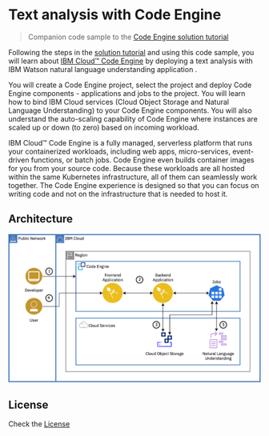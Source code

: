 # Text analysis with Code Engine

> Companion code sample to the [Code Engine solution tutorial](https://cloud.ibm.com/docs/solution-tutorials?topic=solution-tutorials-image_classification_code_engine)

Following the steps in the [solution tutorial](https://cloud.ibm.com/docs/solution-tutorials?topic=solution-tutorials-image_classification_code_engine) and using this code sample, you will learn about [IBM Cloud™ Code Engine](https://cloud.ibm.com/codeengine/overview) by deploying a text analysis with IBM Watson natural language understanding application .

You will create a Code Engine project, select the project and deploy Code Engine components - applications and jobs to the project. You will learn how to bind IBM Cloud services (Cloud Object Storage and Natural Language Understanding) to your Code Engine components. You will also understand the auto-scaling capability of Code Engine where instances are scaled up or down (to zero) based on incoming workload.

IBM Cloud™ Code Engine is a fully managed, serverless platform that runs your containerized workloads, including web apps, micro-services, event-driven functions, or batch jobs. Code Engine even builds container images for you from your source code. Because these workloads are all hosted within the same Kubernetes infrastructure, all of them can seamlessly work together. The Code Engine experience is designed so that you can focus on writing code and not on the infrastructure that is needed to host it.

## Architecture

![](images/architecture_diagram.png)

## License

Check the [License](License)
